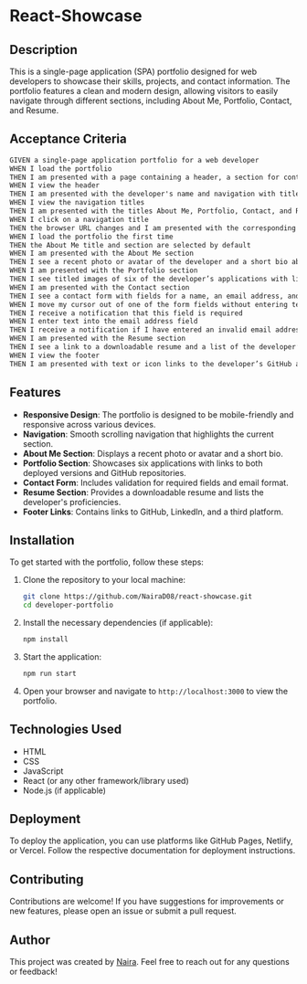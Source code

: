 # React-Showcase

## Description

This is a single-page application (SPA) portfolio designed for web developers to showcase their skills, projects, and contact information. The portfolio features a clean and modern design, allowing visitors to easily navigate through different sections, including About Me, Portfolio, Contact, and Resume.

## Acceptance Criteria

```md
GIVEN a single-page application portfolio for a web developer
WHEN I load the portfolio
THEN I am presented with a page containing a header, a section for content, and a footer
WHEN I view the header
THEN I am presented with the developer's name and navigation with titles corresponding to different sections of the portfolio
WHEN I view the navigation titles
THEN I am presented with the titles About Me, Portfolio, Contact, and Resume, and the title corresponding to the current section is highlighted
WHEN I click on a navigation title
THEN the browser URL changes and I am presented with the corresponding section below the navigation and that title is highlighted
WHEN I load the portfolio the first time
THEN the About Me title and section are selected by default
WHEN I am presented with the About Me section
THEN I see a recent photo or avatar of the developer and a short bio about them
WHEN I am presented with the Portfolio section
THEN I see titled images of six of the developer’s applications with links to both the deployed applications and the corresponding GitHub repositories
WHEN I am presented with the Contact section
THEN I see a contact form with fields for a name, an email address, and a message
WHEN I move my cursor out of one of the form fields without entering text
THEN I receive a notification that this field is required
WHEN I enter text into the email address field
THEN I receive a notification if I have entered an invalid email address
WHEN I am presented with the Resume section
THEN I see a link to a downloadable resume and a list of the developer’s proficiencies
WHEN I view the footer
THEN I am presented with text or icon links to the developer’s GitHub and LinkedIn profiles, and their profile on a third platform (Stack Overflow, Twitter)
```

## Features

- **Responsive Design**: The portfolio is designed to be mobile-friendly and responsive across various devices.
- **Navigation**: Smooth scrolling navigation that highlights the current section.
- **About Me Section**: Displays a recent photo or avatar and a short bio.
- **Portfolio Section**: Showcases six applications with links to both deployed versions and GitHub repositories.
- **Contact Form**: Includes validation for required fields and email format.
- **Resume Section**: Provides a downloadable resume and lists the developer's proficiencies.
- **Footer Links**: Contains links to GitHub, LinkedIn, and a third platform.

## Installation

To get started with the portfolio, follow these steps:

1. Clone the repository to your local machine:

   ```bash
   git clone https://github.com/NairaD08/react-showcase.git
   cd developer-portfolio
   ```

2. Install the necessary dependencies (if applicable):

   ```bash
   npm install
   ```

3. Start the application:

   ```bash
   npm run start
   ```

4. Open your browser and navigate to `http://localhost:3000` to view the portfolio.

## Technologies Used

- HTML
- CSS
- JavaScript
- React (or any other framework/library used)
- Node.js (if applicable)

## Deployment

To deploy the application, you can use platforms like GitHub Pages, Netlify, or Vercel. Follow the respective documentation for deployment instructions.

## Contributing

Contributions are welcome! If you have suggestions for improvements or new features, please open an issue or submit a pull request.

## Author

This project was created by [Naira](https://github.com/NairaD08). Feel free to reach out for any questions or feedback!
